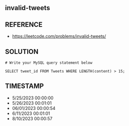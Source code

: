 ## invalid-tweets

## REFERENCE

- https://leetcode.com/problems/invalid-tweets/

## SOLUTION

``` MySQL
# Write your MySQL query statement below

SELECT tweet_id FROM Tweets WHERE LENGTH(content) > 15;

```


## TIMESTAMP

- 5/25/2023 00:00:00
- 5/26/2023 00:01:01
- 06/01/2023 00:00:54
- 6/11/2023 00:01:01
- 8/10/2023 00:00:57
